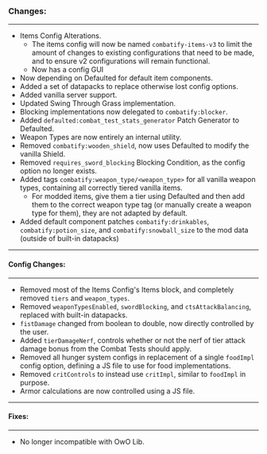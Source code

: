 ### Changes:
***
- Items Config Alterations.
  * The items config will now be named `combatify-items-v3` to limit the amount of changes to existing configurations that need to be made, and to ensure v2 configurations will remain functional.
  * Now has a config GUI
- Now depending on Defaulted for default item components.
- Added a set of datapacks to replace otherwise lost config options.
- Added vanilla server support.
- Updated Swing Through Grass implementation.
- Blocking implementations now delegated to `combatify:blocker`.
- Added `defaulted:combat_test_stats_generator` Patch Generator to Defaulted.
- Weapon Types are now entirely an internal utility.
- Removed `combatify:wooden_shield`, now uses Defaulted to modify the vanilla Shield.
- Removed `requires_sword_blocking` Blocking Condition, as the config option no longer exists.
- Added tags `combatify:weapon_type/<weapon_type>` for all vanilla weapon types, containing all correctly tiered vanilla items.
  * For modded items, give them a tier using Defaulted and then add them to the correct weapon type tag (or manually create a weapon type for them), they are not adapted by default.
- Added default component patches `combatify:drinkables`, `combatify:potion_size`, and `combatify:snowball_size` to the mod data (outside of built-in datapacks)
***
#### Config Changes:
***
- Removed most of the Items Config's Items block, and completely removed `tiers` and `weapon_types`.
- Removed `weaponTypesEnabled`, `swordBlocking`, and `ctsAttackBalancing`, replaced with built-in datapacks.
- `fistDamage` changed from boolean to double, now directly controlled by the user.
- Added `tierDamageNerf`, controls whether or not the nerf of tier attack damage bonus from the Combat Tests should apply.
- Removed all hunger system configs in replacement of a single `foodImpl` config option, defining a JS file to use for food implementations.
- Removed `critControls` to instead use `critImpl`, similar to `foodImpl` in purpose.
- Armor calculations are now controlled using a JS file.
***
#### Fixes:
***
- No longer incompatible with OwO Lib.
